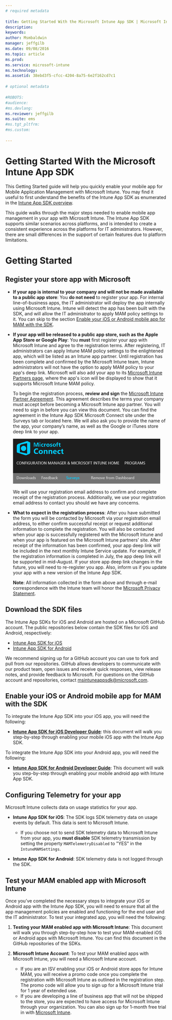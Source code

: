 ```yaml
---
# required metadata

title: Getting Started With the Microsoft Intune App SDK | Microsoft Intune
description:
keywords:
author: Msmbaldwin
manager: jeffgilb
ms.date: 09/08/2016
ms.topic: article
ms.prod:
ms.service: microsoft-intune
ms.technology:
ms.assetid: 38ebd3f5-cfcc-4204-8a75-6e2f162cd7c1

# optional metadata

#ROBOTS:
#audience:
#ms.devlang:
ms.reviewer: jeffgilb
ms.suite: ems
#ms.tgt_pltfrm:
#ms.custom:

---
```


# Getting Started With the Microsoft Intune App SDK

This Getting Started guide will help you quickly enable your mobile app for Mobile Application Management with Microsoft Intune. You may find it useful to first understand the benefits of the Intune App SDK as enumerated in the [Intune App SDK overview](intune-app-sdk.md).

This guide walks through the major steps needed to enable mobile app management in your app with Microsoft Intune. The Intune App SDK supports similar scenarios across platforms, and is intended to create a consistent experience across the platforms for IT administrators. However, there are small differences in the support of certain features due to platform limitations.

# Getting Started

## Register your store app with Microsoft

* **If your app is internal to your company and will not be made available to a public app store**:
You **do not need** to register your app. For internal line-of-business apps, the IT administrator will deploy the app internally using Microsoft Intune. Intune will detect the app has been built with the SDK, and will allow the IT administrator to apply MAM policy settings to it. You can skip to the section [Enable your iOS or Android mobile app for MAM with the SDK](#enable-your-ios-or-android-mobile-app-for-mam-with-the-sdk).

* **If your app will be released to a public app store, such as the Apple App Store or Google Play**: 
You **must** first register your app with Microsoft Intune and agree to the registration terms. After registering, IT administrators can apply Intune MAM policy settings to the enlightened app, which will be listed as an Intune app partner. Until registration has been complete and confirmed by the Microsoft Intune team, Intune administrators will not have the option to apply MAM policy to your app's deep link. Microsoft will also add your app to its [Microsoft Intune Partners page](https://www.microsoft.com/en-us/cloud-platform/microsoft-intune-partners), where the app's icon will be displayed to show that it supports Microsoft Intune MAM policy.

	To begin the registration process, **review and sign** the [Microsoft Intune Partner Agreement](https://connect.microsoft.com/ConfigurationManagervnext/Survey/Survey.aspx?SurveyID=17806). This agreement describes the terms your company must accept before becoming a Microsoft Intune app partner. You will need to sign in before you can view this document. You can find the agreement in the Intune App SDK Microsoft Connect site under the Surveys tab or located here. We will also ask you to provide the name of the app, your company’s name, as well as the Google or iTunes store deep link to your app.

	![Microsoft Connect](../media/microsoft-connect.png)

	We will use your registration email address to confirm and complete receipt of the registration process. Additionally, we use your registration email address to contact you should we have any concerns.

* **What to expect in the registration process**: After you have submitted the form you will be contacted by Microsoft via your registration email address, to either confirm successful receipt or request additional information to complete the registration. You will also be contacted when your app is successfully registered with the Microsoft Intune and when your app is featured on the Microsoft Intune partners’ site. After receipt of the information has been confirmed, your app deep link will be included in the next monthly Intune Service update. For example, if the registration information is completed in July, the app deep link will be supported in mid-August. If your store app deep link changes in the future, you will need to re-register you app. Also, inform us if you update your app with a new version of the Intune App SDK.

	**Note**: All information collected in the form above and through e-mail correspondence with the Intune team will honor the [Microsoft Privacy Statement](https://www.microsoft.com/en-us/privacystatement/default.aspx).

## Download the SDK files

The Intune App SDKs for iOS and Android are hosted on a Microsoft GitHub account. The public repositories below contain the SDK files for iOS and Android, respectively:

* [Intune App SDK for iOS](https://github.com/msintuneappsdk/ms-intune-app-sdk-ios)
* [Intune App SDK for Android](https://github.com/msintuneappsdk/ms-intune-app-sdk-android)

We recommend signing up for a GitHub account you can use to fork and pull from our repositories. GitHub allows developers to communicate with our product team, open issues and receive quick responses, view release notes, and provide feedback to Microsoft. For questions on the GitHub account and repositories, contact msintuneappsdk@microsoft.com.

## Enable your iOS or Android mobile app for MAM with the SDK

To integrate the Intune App SDK into your iOS app, you will need the following: 

* **[Intune App SDK for iOS Developer Guide](intune-app-sdk-ios.md)**: this document will walk you step-by-step through enabling your mobile iOS app with the Intune App SDK. 


To integrate the Intune App SDK into your Android app, you will need the following:

* **[Intune App SDK for Android Developer Guide](intune-app-sdk-android.md)**: This document will walk you step-by-step through enabling your mobile android app with Intune App SDK. 



## Configuring Telemetry for your app

Microsoft Intune collects data on usage statistics for your app.

* **Intune App SDK for iOS**: The SDK logs SDK telemetry data on usage events by default. This data is sent to Microsoft Intune.

	* If you choose not to send SDK telemetry data to Microsoft Intune from your app, you **must disable** SDK telemetry transmission by setting the property `MAMTelemetryDisabled` to "YES" in the `IntuneMAMSettings`.

* **Intune App SDK for Android**: SDK telemetry data is not logged through the SDK.

## Test your MAM enabled app with Microsoft Intune

Once you’ve completed the necessary steps to integrate your iOS or Android app with the Intune App SDK, you will need to ensure that all the app management policies are enabled and functioning for the end user and the IT administrator. To test your integrated app, you will need the following:

<!--TODO-->

1. **Testing your MAM enabled app with Microsoft Intune**: This document will walk you through step-by-step how to test your MAM-enabled iOS or Android apps with Microsoft Intune. You can find this document in the GitHub repositories of the SDKs.

2. **Microsoft Intune Account**: To test your MAM enabled apps with Microsoft Intune, you will need a Microsoft Intune account. 
	* If you are an ISV enabling your iOS or Android store apps for Intune MAM, you will receive a promo code once you complete the registration with Microsoft Intune as outlined in the registration step. The promo code will allow you to sign up for a Microsoft Intune trial for 1 year of extended use. 
	* If you are developing a line of business app that will not be shipped to the store, you are expected to have access for Microsoft Intune through your organization. You can also sign up for 1-month free trial in with [Microsoft Intune](https://portal.office.com/Signup/Signup.aspx?OfferId=40BE278A-DFD1-470a-9EF7-9F2596EA7FF9&dl=INTUNE_A&ali=1#0).

